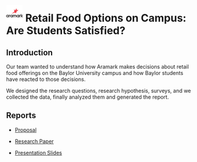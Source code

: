 # <img width="45" src=pics/armark.png> Retail Food Options on Campus: Are Students Satisfied?


## Introduction

Our team wanted to understand how Aramark makes decisions about retail food offerings on the Baylor University campus and how Baylor students have reacted to those decisions.

We designed the research questions, research hypothesis, surveys, and we collected the data, finally analyzed them and generated the report.

## Reports

* [Proposal](docs/MKT3330_Proposal.pdf)

* [Research Paper](docs/MKT3330_Final_Paper.pdf)

* [Presentation Slides](https://docs.google.com/presentation/d/1EUvxgJhTvF17uSYLEPrnYeNu0UhJUvrw2yPdDi5Aot8/edit)